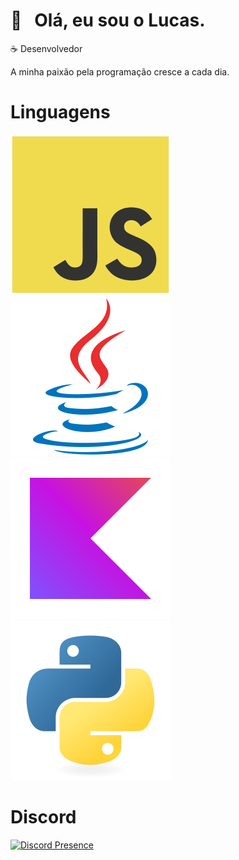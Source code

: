# 🌟 &nbsp; Olá, eu sou o Lucas.
☕ Desenvolvedor

A minha paixão pela programação cresce a cada dia.

# Linguagens

![Javascript](https://raw.githubusercontent.com/devicons/devicon/master/icons/javascript/javascript-original.svg)
![Java](https://raw.githubusercontent.com/devicons/devicon/master/icons/java/java-original.svg)
![Kotlin](https://raw.githubusercontent.com/devicons/devicon/master/icons/kotlin/kotlin-original.svg)
![Python](https://raw.githubusercontent.com/devicons/devicon/master/icons/python/python-original.svg)

# Discord

[![Discord Presence](https://lanyard.cnrad.dev/api/1288572264471728190)](https://discord.com/users/1288572264471728190)
